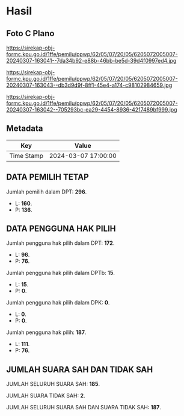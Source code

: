 # Hasil

## Foto C Plano

https://sirekap-obj-formc.kpu.go.id/1ffe/pemilu/ppwp/62/05/07/20/05/6205072005007-20240307-163041--7da34b92-e88b-46bb-be5d-39d4f0997ed4.jpg

https://sirekap-obj-formc.kpu.go.id/1ffe/pemilu/ppwp/62/05/07/20/05/6205072005007-20240307-163043--db3d9d9f-8ff1-45e4-a174-c98102984659.jpg

https://sirekap-obj-formc.kpu.go.id/1ffe/pemilu/ppwp/62/05/07/20/05/6205072005007-20240307-163042--705293bc-ea29-4454-8936-4217489bf999.jpg


## Metadata

| Key        | Value               |
| ---------- | ------------------- |
| Time Stamp | 2024-03-07 17:00:00 |


## DATA PEMILIH TETAP

Jumlah pemilih dalam DPT: **296**.
 * L: **160**.
 * P: **136**.

## DATA PENGGUNA HAK PILIH

Jumlah pengguna hak pilih dalam DPT: **172**.
 * L: **96**.
 * P: **76**.

Jumlah pengguna hak pilih dalam DPTb: **15**.
 * L: **15**.
 * P: **0**.

Jumlah pengguna hak pilih dalam DPK: **0**.
 * L: **0**.
 * P: **0**.

Jumlah pengguna hak pilih: **187**.
 * L: **111**.
 * P: **76**.

## JUMLAH SUARA SAH DAN TIDAK SAH

JUMLAH SELURUH SUARA SAH: **185**.

JUMLAH SUARA TIDAK SAH: **2**.

JUMLAH SELURUH SUARA SAH DAN SUARA TIDAK SAH: **187**.


